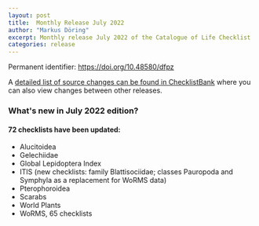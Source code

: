 ```yaml
---
layout: post
title:  Monthly Release July 2022
author: "Markus Döring"
excerpt: Monthly release July 2022 of the Catalogue of Life Checklist
categories: release
---
```


Permanent identifier: https://doi.org/10.48580/dfpz

A [detailed list of source changes can be found in ChecklistBank](https://www.checklistbank.org/dataset/9830/sourcemetrics?hideUnchanged=true&releaseKey=9828) where you can also view changes between other releases.

### What's new in July 2022 edition?

#### 72 checklists have been updated:

* Alucitoidea
* Gelechiidae
* Global Lepidoptera Index
* ITIS (new checklists: family Blattisociidae; classes Pauropoda and Symphyla as a replacement for WoRMS data)
* Pterophoroidea
* Scarabs
* World Plants
* WoRMS, 65 checklists
